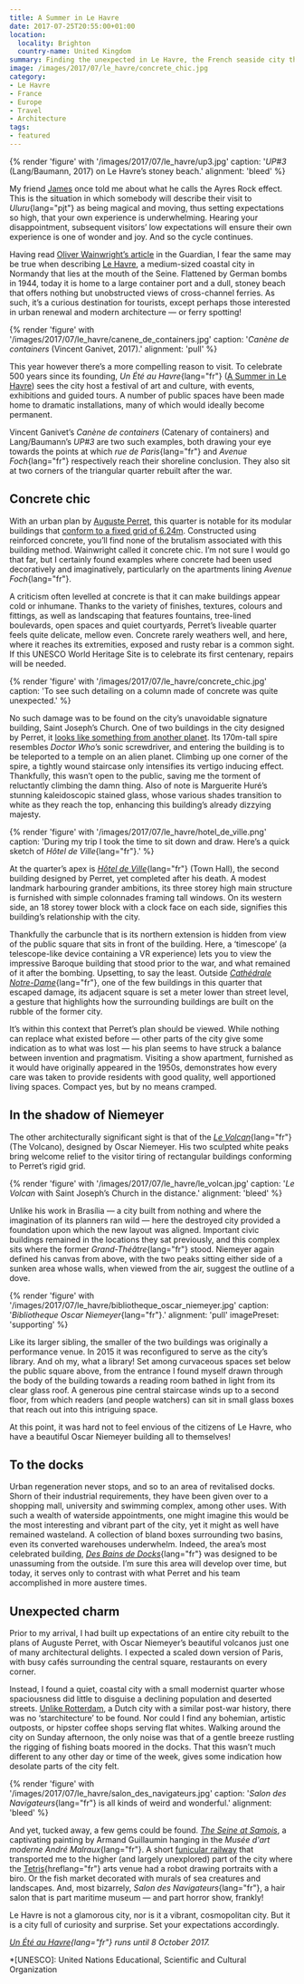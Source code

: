 ```yaml
---
title: A Summer in Le Havre
date: 2017-07-25T20:55:00+01:00
location:
  locality: Brighton
  country-name: United Kingdom
summary: Finding the unexpected in Le Havre, the French seaside city that’s full of surprises.
image: /images/2017/07/le_havre/concrete_chic.jpg
category:
- Le Havre
- France
- Europe
- Travel
- Architecture
tags:
- featured
---
```

{% render 'figure' with '/images/2017/07/le_havre/up3.jpg'
  caption: '<cite>UP#3</cite> (Lang/Baumann, 2017) on Le Havre’s stoney beach.'
  alignment: 'bleed'
%}

My friend [James][1] once told me about what he calls the Ayres Rock effect. This is the situation in which somebody will describe their visit to *Uluru*{lang="pjt"} as being magical and moving, thus setting expectations so high, that your own experience is underwhelming. Hearing your disappointment, subsequent visitors’ low expectations will ensure their own experience is one of wonder and joy. And so the cycle continues.

Having read [Oliver Wainwright’s article][2] in the Guardian, I fear the same may be true when describing [Le Havre][3], a medium-sized coastal city in Normandy that lies at the mouth of the Seine. Flattened by German bombs in 1944, today it is home to a large container port and a dull, stoney beach that offers nothing but unobstructed views of cross-channel ferries. As such, it’s a curious destination for tourists, except perhaps those interested in urban renewal and modern architecture — or ferry spotting!

{% render 'figure' with '/images/2017/07/le_havre/canene_de_containers.jpg'
  caption: '<cite lang="fr">Canène de containers</cite> (Vincent Ganivet, 2017).'
  alignment: 'pull'
%}

This year however there’s a more compelling reason to visit. To celebrate 500 years since its founding, *Un Été au Havre*{lang="fr"} ([A Summer in Le Havre][4]) sees the city host a festival of art and culture, with events, exhibitions and guided tours. A number of public spaces have been made home to dramatic installations, many of which would ideally become permanent.

Vincent Ganivet’s <cite lang="fr">Canène de containers</cite> (Catenary of containers) and Lang/Baumann’s <cite>UP#3</cite> are two such examples, both drawing your eye towards the points at which *rue de Paris*{lang="fr"} and *Avenue Foch*{lang="fr"} respectively reach their shoreline conclusion. They also sit at two corners of the triangular quarter rebuilt after the war.

## Concrete chic

With an urban plan by [Auguste Perret][5], this quarter is notable for its modular buildings that [conform to a fixed grid of 6.24m][6]. Constructed using reinforced concrete, you’ll find none of the brutalism associated with this building method. Wainwright called it concrete chic. I’m not sure I would go that far, but I certainly found examples where concrete had been used decoratively and imaginatively, particularly on the apartments lining *Avenue Foch*{lang="fr"}.

A criticism often levelled at concrete is that it can make buildings appear cold or inhumane. Thanks to the variety of finishes, textures, colours and fittings, as well as landscaping that features fountains, tree-lined boulevards, open spaces and quiet courtyards, Perret’s liveable quarter feels quite delicate, mellow even. Concrete rarely weathers well, and here, where it reaches its extremities, exposed and rusty rebar is a common sight. If this UNESCO World Heritage Site is to celebrate its first centenary, repairs will be needed.

{% render 'figure' with '/images/2017/07/le_havre/concrete_chic.jpg'
  caption: 'To see such detailing on a column made of concrete was quite unexpected.'
%}

No such damage was to be found on the city’s unavoidable signature building, Saint Joseph’s Church. One of two buildings in the city designed by Perret, it [looks like something from another planet][7]. Its 170m-tall spire resembles <cite>Doctor Who</cite>’s sonic screwdriver, and entering the building is to be teleported to a temple on an alien planet. Climbing up one corner of the spire, a tightly wound staircase only intensifies its vertigo inducing effect. Thankfully, this wasn’t open to the public, saving me the torment of reluctantly climbing the damn thing. Also of note is Marguerite Huré’s stunning kaleidoscopic stained glass, whose various shades transition to white as they reach the top, enhancing this building’s already dizzying majesty.

{% render 'figure' with '/images/2017/07/le_havre/hotel_de_ville.png'
  caption: 'During my trip I took the time to sit down and draw. Here’s a quick sketch of *Hôtel de Ville*{lang="fr"}.'
%}

At the quarter’s apex is *[Hôtel de Ville][8]*{lang="fr"} (Town Hall), the second building designed by Perret, yet completed after his death. A modest landmark harbouring grander ambitions, its three storey high main structure is furnished with simple colonnades framing tall windows. On its western side, an 18 storey tower block with a clock face on each side, signifies this building’s relationship with the city.

Thankfully the carbuncle that is its northern extension is hidden from view of the public square that sits in front of the building. Here, a ‘timescope’ (a telescope-like device containing a VR experience) lets you to view the impressive Baroque building that stood prior to the war, and what remained of it after the bombing. Upsetting, to say the least. Outside *[Cathédrale Notre-Dame][9]*{lang="fr"}, one of the few buildings in this quarter that escaped damage, its adjacent square is set a meter lower than street level, a gesture that highlights how the surrounding buildings are built on the rubble of the former city.

It’s within this context that Perret’s plan should be viewed. While nothing can replace what existed before — other parts of the city give some indication as to what was lost — his plan seems to have struck a balance between invention and pragmatism. Visiting a show apartment, furnished as it would have originally appeared in the 1950s, demonstrates how every care was taken to provide residents with good quality, well apportioned living spaces. Compact yes, but by no means cramped.

## In the shadow of Niemeyer

The other architecturally significant sight is that of the *[Le Volcan][10]*{lang="fr"} (The Volcano), designed by Oscar Niemeyer. His two sculpted white peaks bring welcome relief to the visitor tiring of rectangular buildings conforming to Perret’s rigid grid.

{% render 'figure' with '/images/2017/07/le_havre/le_volcan.jpg'
  caption: '*Le Volcan* with Saint Joseph’s Church in the distance.'
  alignment: 'bleed'
%}

Unlike his work in Brasília — a city built from nothing and where the imagination of its planners ran wild — here the destroyed city provided a foundation upon which the new layout was aligned. Important civic buildings remained in the locations they sat previously, and this complex sits where the former *Grand-Théâtre*{lang="fr"} stood. Niemeyer again defined his canvas from above, with the two peaks sitting either side of a sunken area whose walls, when viewed from the air, suggest the outline of a dove.

{% render 'figure' with '/images/2017/07/le_havre/bibliotheque_oscar_niemeyer.jpg'
  caption: '*Bibliotheque Oscar Niemeyer*{lang="fr"}.'
  alignment: 'pull'
  imagePreset: 'supporting'
%}

Like its larger sibling, the smaller of the two buildings was originally a performance venue. In 2015 it was reconfigured to serve as the city’s library. And oh my, what a library! Set among curvaceous spaces set below the public square above, from the entrance I found myself drawn through the body of the building towards a reading room bathed in light from its clear glass roof. A generous pine central staircase winds up to a second floor, from which readers (and people watchers) can sit in small glass boxes that reach out into this intriguing space.

At this point, it was hard not to feel envious of the citizens of Le Havre, who have a beautiful Oscar Niemeyer building all to themselves!

## To the docks

Urban regeneration never stops, and so to an area of revitalised docks. Shorn of their industrial requirements, they have been given over to a shopping mall, university and swimming complex, among other uses. With such a wealth of waterside appointments, one might imagine this would be the most interesting and vibrant part of the city, yet it might as well have remained wasteland. A collection of bland boxes surrounding two basins, even its converted warehouses underwhelm. Indeed, the area’s most celebrated building, *[Des Bains de Docks][11]*{lang="fr"} was designed to be unassuming from the outside. I’m sure this area will develop over time, but today, it serves only to contrast with what Perret and his team accomplished in more austere times.

## Unexpected charm

Prior to my arrival, I had built up expectations of an entire city rebuilt to the plans of Auguste Perret, with Oscar Niemeyer’s beautiful volcanos just one of many architectural delights. I expected a scaled down version of Paris, with busy cafés surrounding the central square, restaurants on every corner.

Instead, I found a quiet, coastal city with a small modernist quarter whose spaciousness did little to disguise a declining population and deserted streets. [Unlike Rotterdam][12], a Dutch city with a similar post-war history, there was no ‘starchitecture’ to be found. Nor could I find any bohemian, artistic outposts, or hipster coffee shops serving flat whites. Walking around the city on Sunday afternoon, the only noise was that of a gentle breeze rustling the rigging of fishing boats moored in the docks. That this wasn’t much different to any other day or time of the week, gives some indication how desolate parts of the city felt.

{% render 'figure' with '/images/2017/07/le_havre/salon_des_navigateurs.jpg'
  caption: '*Salon des Navigateurs*{lang="fr"} is all kinds of weird and wonderful.'
  alignment: 'bleed'
%}

And yet, tucked away, a few gems could be found. [<cite>The Seine at Samois</cite>][13], a captivating painting by Armand Guillaumin hanging in the *Musée d'art moderne André Malraux*{lang="fr"}. A short [funicular railway][14] that transported me to the higher (and largely unexplored) part of the city where the [Tetris][15]{hreflang="fr"} arts venue had a robot drawing portraits with a biro. Or the fish market decorated with murals of sea creatures and landscapes. And, most bizarrely, *Salon des Navigateurs*{lang="fr"}, a hair salon that is part maritime museum — and part horror show, frankly!

Le Havre is not a glamorous city, nor is it a vibrant, cosmopolitan city. But it is a city full of curiosity and surprise. Set your expectations accordingly.

*[Un Été au Havre][4]{lang="fr"} runs until 8 October 2017.*

[1]: https://twitter.com/boxman
[2]: https://www.theguardian.com/travel/2017/may/14/le-havre-concrete-modern-architecture-500th-city-anniversary
[3]: https://en.wikipedia.org/wiki/Le_Havre
[4]: http://www.uneteauhavre2017.fr/en
[5]: https://en.wikipedia.org/wiki/Auguste_Perret
[6]: http://unesco.lehavre.fr/en/understand/the-structural-module-6-24-m
[7]: https://www.thisiscolossal.com/2011/08/st-josephs-church-le-havre//
[8]: http://unesco.lehavre.fr/en/discover/the-town-hall
[9]: http://unesco.lehavre.fr/en/discover/notre-dame-cathedral
[10]: http://unesco.lehavre.fr/en/discover/the-niemeyer-cultural-centre
[11]: https://www.flickr.com/photos/clementguillaume/sets/72157606331384720/
[12]: /2015/06/rotterdam
[13]: http://www.muma-lehavre.fr/en/collections/artworks-in-context/impressionism/guillaumin-seine-samois
[14]: https://en.wikipedia.org/wiki/Funiculaire_du_Havre
[15]: https://letetris.fr/

*[UNESCO]: United Nations Educational, Scientific and Cultural Organization
